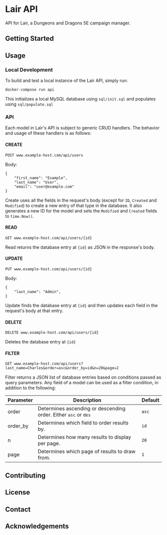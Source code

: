 # Lair API

API for Lair, a Dungeons and Dragons 5E campaign manager.

## Getting Started

## Usage

### Local Development

To build and test a local instance of the Lair API, simply run:

```
docker-compose run api
```

This initializes a local MySQL database using `sql/init.sql` and populates using `sql/populate.sql`

### API

Each model in Lair's API is subject to generic CRUD handlers. The behavior and usage of these handlers is as follows:

#### CREATE

```
POST www.example-host.com/api/users
```

Body:
```
{
    "first_name": "Example",
    "last_name": "User",
    "email": "user@example.com"
}
```

Create uses all the fields in the request's body (except for `ID`, `Created` and `Modified`) to create a new entry of that type in the database. It also generates a new ID for the model and sets the `Modified` and `Created` fields to `time.Now()`.

#### READ

```
GET www.example-host.com/api/users/{id}
```

Read returns the database entry at `{id}` as JSON in the response's body.

#### UPDATE

```
PUT www.example-host.com/api/users/{id}
```

Body:
```
{
    "last_name": "Admin",
}
```

Update finds the database entry at `{id}` and then updates each field in the request's body at that entry.

#### DELETE

```
DELETE www.example-host.com/api/users/{id}
```

Deletes the database entry at `{id}`

#### FILTER

```
GET www.example-host.com/api/users?last_name=Charles&order=asc&order_by=id&n=20&page=2
```

Filter returns a JSON list of database entries based on conditions passed as query parameters. Any field of a model can be used as a filter condition, in addition to the following:

| Parameter | Description | Default |
|-----------|-------------|---------|
| order | Determines ascending or descending order. Either `asc` or `des` | `asc` |
| order_by | Determines which field to order results by. | `id` |
| n | Determines how many results to display per page. | `20` |
| page | Determines which page of results to draw from. | `1` |

## Contributing

## License

## Contact

## Acknowledgements